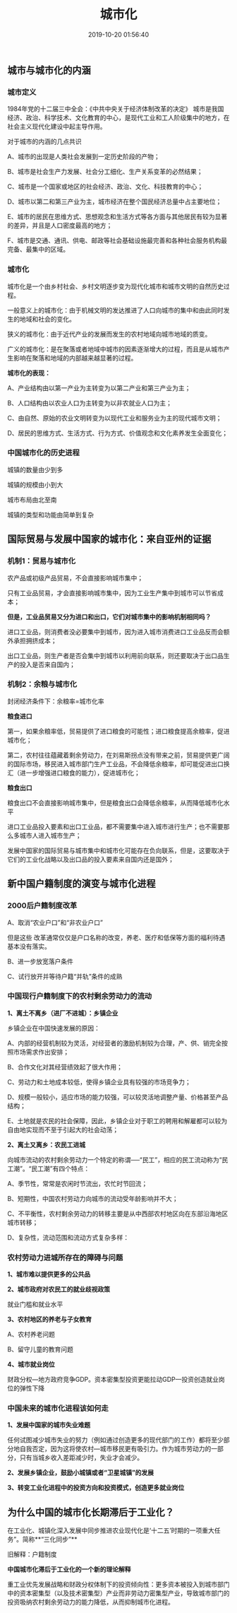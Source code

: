 ﻿---
title: 城市化
toc: true
date: 2019-10-20 01:56:40
tags: [城市化,户籍制度,农民工,乡镇企业,贸易,余粮]
categories:  
- 经济学
- 发展经济学
---

## 城市与城市化的内涵

### 城市定义

1984年党的十二届三中全会：《中共中央关于经济体制改革的决定》
城市是我国经济、政治、科学技术、文化教育的中心，是现代工业和工人阶级集中的地方，在社会主义现代化建设中起主导作用。 

对于城市的内涵的几点共识

A、城市的出现是人类社会发展到一定历史阶段的产物；

B、城市是社会生产力发展、社会分工细化、生产关系变革的必然结果；

C、城市是一个国家或地区的社会经济、政治、文化、科技教育的中心；

D、城市以第二和第三产业为主，城市经济在整个国民经济总量中占主要地位；

E、城市的居民在思维方式、思想观念和生活方式等各方面与其他居民有较为显著的差异，并且是人口密度最高的地方；

F、城市是交通、通讯、供电、邮政等社会基础设施最完善和各种社会服务机构最完备、最集中的区域。 

### 城市化

城市化是一个由乡村社会、乡村文明逐步变为现代化城市和城市文明的自然历史过程。

一般意义上的城市化：由于机械文明的发达推进了人口向城市的集中和由此同时发生的地域和社会的变化。

狭义的城市化：由于近代产业的发展而发生的农村地域向城市地域的质变。

广义的城市化：是在聚落或者地域中城市的因素逐渐增大的过程，而且是从城市产生影响在聚落和地域的内部越来越显著的过程。

**城市化的表现：**

A、产业结构由以第一产业为主转变为以第二产业和第三产业为主；

B、人口结构由以农业人口为主转变为以非农就业人口为主；

C、由自然、原始的农业文明转变为以现代工业和服务业为主的现代城市文明；

D、居民的思维方式、生活方式、行为方式、价值观念和文化素养发生全面变化； 

### 中国城市化的历史进程

城镇的数量由少到多

城镇的规模由小到大

城市布局由北至南

城镇的类型和功能由简单到复杂

## 国际贸易与发展中国家的城市化：来自亚州的证据

### 机制1：贸易与城市化

农产品或初级产品贸易，不会直接影响城市集中；

只有工业品贸易，才会直接影响城市集中，因为工业生产集中到城市可以节省成本；

**但是，工业品贸易又分为进口和出口，它们对城市集中的影响机制相同吗？**

进口工业品，则消费者没必要集中到城市，因为进入城市消费进口工业品反而会额外承担拥挤成本；

出口工业品，则生产者是否会集中到城市以利用前向联系，则还要取决于出口品生产的投入是否来自国内；

### 机制2：余粮与城市化

封闭经济条件下：余粮率=城市化率

**粮食进口**

第一，如果余粮率低，贸易提供了进口粮食的可能性；进口粮食提高余粮率，促进城市化；

第二，农村往往蕴藏着剩余劳动力，在刘易斯拐点没有带来之前，贸易提供更广阔的国际市场，移民进入城市部门生产工业品，不会降低余粮率，却可能促进出口换汇（进一步增强进口粮食的能力），促进城市化；

**粮食出口**

粮食出口不会直接影响城市集中，但是粮食出口会降低余粮率，从而降低城市化水平

进口工业品投入要素和出口工业品，都不需要集中进入城市进行生产；也不需要那么多城市人进入城市生产；

发展中国家的国际贸易与城市集中和城市化可能存在负向联系，但是，这要取决于它们的工业化战略以及出口品的投入要素来自国内还是国外；

## 新中国户籍制度的演变与城市化进程

### 2000后户籍制度改革

A、取消“农业户口”和“非农业户口” 

但是这些 改革通常仅仅是户口名称的改变，养老、医疗和低保等方面的福利待遇基本没有落实。 

B、进一步放宽落户条件

C、试行放开并等待户籍“并轨”条件的成熟 

### 中国现行户籍制度下的农村剩余劳动力的流动

**1、离土不离乡（进厂不进城）：乡镇企业**

乡镇企业在中国快速发展的原因：

A、内部的经营机制较为灵活，对经营者的激励机制较为合理，产、供、销完全按照市场需求作出安排；

B、合作文化对其经营绩效起了很大作用；

C、劳动力和土地成本较低，使得乡镇企业具有较强的市场竞争力；

D、规模一般较小，适应市场的能力较强，可以较灵活地调整产量、价格甚至产品结构；

E、土地就是农民的社会保障，因此，乡镇企业对于职工的聘用和解雇都可以较为自由地实现而不至于引起大的社会动荡；

**2、离土又离乡：农民工进城**

向城市流动的农村剩余劳动力一个特定的称谓──“民工”，相应的民工流动称为“民工潮”。“民工潮”有四个特点：

A、季节性，常常是农闲时节流出，农忙时节回流；

B、短期性，中国农村劳动力向城市的流动受年龄影响并不大；

C、不平衡性，农村剩余劳动力的转移主要是从中西部农村地区向在东部沿海地区城市转移；

D、复杂性，流动范围和流动方式复杂多样：

### 农村劳动力进城所存在的障碍与问题

**1、城市难以提供更多的公共品**

**2、城市政府对农民工的就业歧视政策**

就业门槛和就业水平

**3、农村地区的养老与子女教育**

A、农村养老问题

B、留守儿童的教育问题

**4、城市就业岗位**

财政分权—地方政府竞争GDP。资本密集型投资更能拉动GDP—投资创造就业岗位的弹性下降

### 中国未来的城市化进程该如何走

**1、发展中国家的城市失业难题**

任何试图减少城市失业的努力（例如通过创造更多的现代部门的工作）都将至少部分地自我否定，因为这将使农村—城市移民更有吸引力。作为城市劳动力的一部分，只有当城乡收入差距减少时，失业才会减少。

**2、发展乡镇企业，鼓励小城镇或者“卫星城镇”的发展**

**3、转变工业化进程中的投资方向和投资模式，创造更多就业岗位**

## 为什么中国的城市化长期滞后于工业化？

在工业化、城镇化深入发展中同步推进农业现代化是‘十二五’时期的一项重大任务”。简称**“三化同步”**

旧解释：户籍制度

**中国城市化滞后于工业化的一个新的理论解释**

重工业优先发展战略和财政分权体制下的投资倾向性：更多资本被投入到城市部门中的资本密集型（以及技术密集型）产业而非劳动力密集型产业，导致城市部门的投资吸纳农村剩余劳动力的能力降低，从而抑制城市化进程。